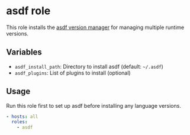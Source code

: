 # asdf role

This role installs the [asdf version manager](https://asdf-vm.com/) for managing multiple runtime versions.

## Variables

- `asdf_install_path`: Directory to install asdf (default: `~/.asdf`)
- `asdf_plugins`: List of plugins to install (optional)

## Usage

Run this role first to set up asdf before installing any language versions.

```yaml
- hosts: all
  roles:
    - asdf
